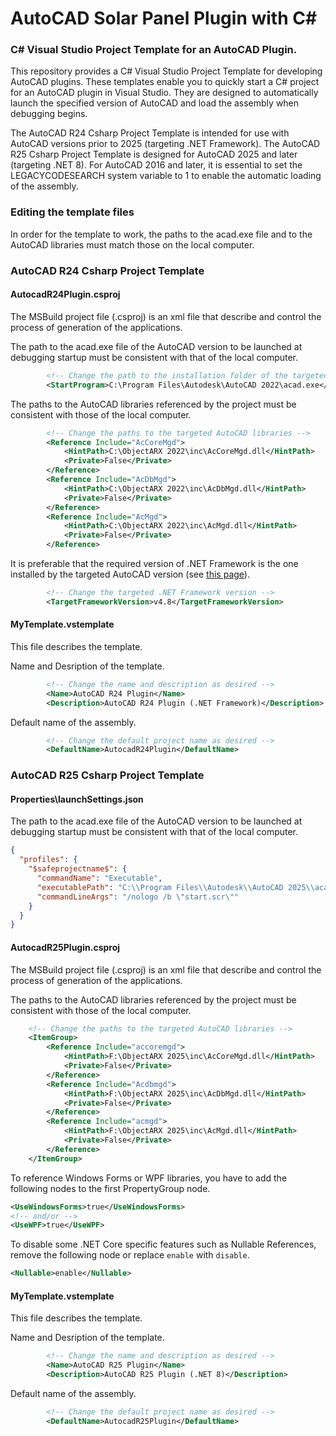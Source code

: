# AutoCAD Solar Panel Plugin with C#
### C# Visual Studio Project Template for an AutoCAD Plugin.
This repository provides a C# Visual Studio Project Template for developing AutoCAD plugins. These templates enable you to quickly start a C# project for an AutoCAD plugin in Visual Studio. They are designed to automatically launch the specified version of AutoCAD and load the assembly when debugging begins.

The AutoCAD R24 Csharp Project Template is intended for use with AutoCAD versions prior to 2025 (targeting .NET Framework).
The AutoCAD R25 Csharp Project Template is designed for AutoCAD 2025 and later (targeting .NET 8).
For AutoCAD 2016 and later, it is essential to set the LEGACYCODESEARCH system variable to 1 to enable the automatic loading of the assembly.

### Editing the template files
In order for the template to work, the paths to the acad.exe file and to the AutoCAD libraries must match those on the local computer.

### AutoCAD R24 Csharp Project Template

#### AutocadR24Plugin.csproj
The MSBuild project file (.csproj) is an xml file that describe and control the process of generation of the applications.

The path to the acad.exe file of the AutoCAD version to be launched at debugging startup must be consistent with that of the local computer.
```	xml
		<!-- Change the path to the installation folder of the targeted AutoCAD version -->
		<StartProgram>C:\Program Files\Autodesk\AutoCAD 2022\acad.exe</StartProgram>
```
The paths to the AutoCAD libraries referenced by the project must be consistent with those of the local computer.
``` xml
	    <!-- Change the paths to the targeted AutoCAD libraries -->
		<Reference Include="AcCoreMgd">
			<HintPath>C:\ObjectARX 2022\inc\AcCoreMgd.dll</HintPath>
			<Private>False</Private>
		</Reference>
		<Reference Include="AcDbMgd">
			<HintPath>C:\ObjectARX 2022\inc\AcDbMgd.dll</HintPath>
			<Private>False</Private>
		</Reference>
		<Reference Include="AcMgd">
			<HintPath>C:\ObjectARX 2022\inc\AcMgd.dll</HintPath>
			<Private>False</Private>
		</Reference>
```
It is preferable that the required version of .NET Framework is the one installed by the targeted AutoCAD version (see [this page](https://help.autodesk.com/view/OARX/2022/ENU/?guid=GUID-450FD531-B6F6-4BAE-9A8C-8230AAC48CB4)).
``` xml
		<!-- Change the targeted .NET Framework version -->
		<TargetFrameworkVersion>v4.8</TargetFrameworkVersion>
```
#### MyTemplate.vstemplate
This file describes the template.

Name and Desription of the template.
``` xml
		<!-- Change the name and description as desired -->
		<Name>AutoCAD R24 Plugin</Name>
		<Description>AutoCAD R24 Plugin (.NET Framework)</Description>
```
Default name of the assembly.
``` xml
		<!-- Change the default project name as desired -->
		<DefaultName>AutocadR24Plugin</DefaultName>
```

### AutoCAD R25 Csharp Project Template

#### Properties\launchSettings.json
The path to the acad.exe file of the AutoCAD version to be launched at debugging startup must be consistent with that of the local computer.
```	json
{
  "profiles": {
    "$safeprojectname$": {
      "commandName": "Executable",
      "executablePath": "C:\\Program Files\\Autodesk\\AutoCAD 2025\\acad.exe",
      "commandLineArgs": "/nologo /b \"start.scr\""
    }
  }
}
```

#### AutocadR25Plugin.csproj
The MSBuild project file (.csproj) is an xml file that describe and control the process of generation of the applications.

The paths to the AutoCAD libraries referenced by the project must be consistent with those of the local computer.
``` xml
	<!-- Change the paths to the targeted AutoCAD libraries -->
	<ItemGroup>
		<Reference Include="accoremgd">
			<HintPath>F:\ObjectARX 2025\inc\AcCoreMgd.dll</HintPath>
			<Private>False</Private>
		</Reference>
		<Reference Include="Acdbmgd">
			<HintPath>F:\ObjectARX 2025\inc\AcDbMgd.dll</HintPath>
			<Private>False</Private>
		</Reference>
		<Reference Include="acmgd">
			<HintPath>F:\ObjectARX 2025\inc\AcMgd.dll</HintPath>
			<Private>False</Private>
		</Reference>
	</ItemGroup>
```
To reference Windows Forms or WPF libraries, you have to add the following nodes to the first PropertyGroup node.
``` xml
<UseWindowsForms>true</UseWindowsForms>
<!-- and/or -->
<UseWPF>true</UseWPF>
```
To disable some .NET Core specific features such as Nullable References, remove the following node or replace `enable` with `disable`.
``` xml
<Nullable>enable</Nullable>
```

#### MyTemplate.vstemplate
This file describes the template.

Name and Desription of the template.
``` xml
		<!-- Change the name and description as desired -->
		<Name>AutoCAD R25 Plugin</Name>
		<Description>AutoCAD R25 Plugin (.NET 8)</Description>
```
Default name of the assembly.
``` xml
		<!-- Change the default project name as desired -->
		<DefaultName>AutocadR25Plugin</DefaultName>
```
